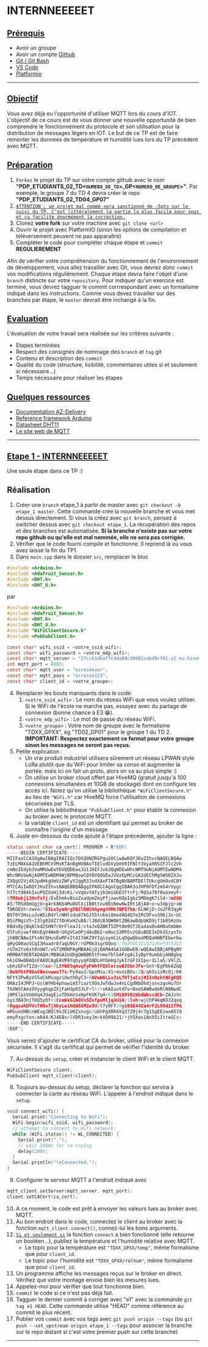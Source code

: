 # INTERNNEEEEET

## <ins>Prérequis</ins>
- Avoir un groupe
- Avoir un compte [Github](https://github.com)
- [Git / Git Bash](https://gitforwindows.org/)
- [VS Code](https://code.visualstudio.com/)
- [Platformio](https://platformio.org/platformio-ide)

---

## <ins>Objectif</ins>
Vous avez déjà eu l'opportunité d'utiliser MQTT lors du cours d'IOT. L'objectif de ce cours est de vous donner une nouvelle opportunité de bien comprendre le fonctionnement du protocole et son utilisation pour la distribution de messages légers en IOT. Le but de ce TP est de faire remonter les données de température et humidité lues lors du TP précédent avec MQTT.

## <ins>Préparation</ins>
1. `Forkez` le projet du TP sur votre compte github avec le nom **"PDP_ETUDIANTS_02_TD<`NUMERO_DE_TD`>\_GP<`NUMERO_DE_GROUPE`>"**. Par exemple, le groupe 7 du TD 4 devra créer le repo **"PDP_ETUDIANTS_02_TD04_GP07"**
2. <ins>`ATTENTION : un projet mal nommé sera sanctionné de -5pts sur le suivi du TP. C'est littéralement la partie la plus facile pour vous et ça facilite énormément la correction.`</ins>
3. Clonez **votre fork** sur votre machine avec `git clone <url>`
4. Ouvrir le projet avec PlatformIO (sinon les options de compilation et téléversement peuvent ne pas apparaître)
5. Compléter le code pour compléter chaque étape et `commit` **REGULIEREMENT**

Afin de vérifier votre compréhension du fonctionnement de l'environnement de développement, vous allez travailler avec Git, vous devrez donc `commit` vos modifications régulièrement. Chaque étape devra faire l'objet d'une `branch` distincte sur votre `repository`. Pour indiquer qu'un exercice est terminé, vous devrez tagguer le commit corrrespondant avec un formalisme indiqué dans les instructions. Comme vous devez travailler sur des branches par étape, le `master` devrait être inchangé à la fin.

## <ins>Evaluation</ins>
L'évaluation de votre travail sera réalisée sur les critères suivants :
- Etapes terminées
- Respect des consignes de nommage des `branch` et `tag` git
- Contenu et description des `commit`
- Qualité du code (structure, lisibilité, commentaires utiles si et seulement si nécessaire...)
- Temps nécessaire pour réaliser les étapes

## <ins>Quelques ressources</ins>
- [Documentation AZ-Delivery](https://cdn.shopify.com/s/files/1/1509/1638/files/ESP_-_32_NodeMCU_Developmentboard_Datenblatt_AZ-Delivery_Vertriebs_GmbH_10f68f6c-a9bb-49c6-a825-07979441739f.pdf?v=1598356497)
- [Reference framework Arduino](https://www.arduino.cc/reference/en/)
- [Datasheet DHT11](https://www.mouser.com/datasheet/2/758/DHT11-Technical-Data-Sheet-Translated-Version-1143054.pdf)
- [Le site web de MQTT](https://mqtt.org/)
---

## <ins>Etape 1 - INTERNNEEEEET</ins>
Une seule étape dans ce TP :)

## Réalisation
1. Créer une `branch` etape_1 à partir de master avec `git checkout -b etape_1 master`. Cette commande crée la nouvelle branche et vous met dessus directement. Si vous la créez avec `git branch`, pensez à switcher dessus avec `git checkout etape_1`. La récupération des repos et des branches est automatisée. **Si la branche n'existe pas sur votre repo github ou qu'elle est mal nommée, elle ne sera pas corrigée.**
2. Vérifier que le code fourni compile et fonctionne. Il reprend là où vous avez laissé la fin du TP1.
3. Dans `main.cpp` dans le dossier `src`, remplacer le bloc
```C
#include <Arduino.h>
#include <Adafruit_Sensor.h>
#include <DHT.h>
#include <DHT_U.h>
```
par
```C
#include <Arduino.h>
#include <Adafruit_Sensor.h>
#include <DHT.h>
#include <DHT_U.h>
#include "WiFiClientSecure.h"
#include <PubSubClient.h>

const char* wifi_ssid = <votre_ssid_wifi>;
const char* wifi_password = <votre_mdp_wifi>;
const char* mqtt_server = "27cc61dbaffc4da08cd0081cabd8cf01.s2.eu.hivemq.cloud";
int mqtt_port = 8883;
const char* mqtt_user = "ocres4ever";
const char* mqtt_pass = "ocresse123";
const char* client_id = <votre_groupe>;
```
4. Remplacer les bouts manquants dans le code:
   1. `<votre_ssid_wifi>` : Le nom du réseau WiFi que vous voulez utiliser. Si le WiFi de l'école ne marche pas, essayez avec du partage de connexion (bonne chance à E3 😁).
   2. `<votre_mdp_wifi>` : Le mot de passe du réseau WiFi.
   3. `<votre_groupe>` : Votre nom de groupe avec le formalisme "TDXX_GPXX", eg "TD02_GP01" pour le groupe 1 du TD 2. **IMPORTANT: Respectez exactement ce format pour votre groupe sinon les messages ne seront pas reçus.**
5. Petite explication :
   - Un vrai produit industriel utilisera sûrement un réseau LPWAN style LoRa plutôt que du WiFi pour limiter sa conso et augmenter la portée, mais ici on fait un proto, alors on va au plus simple :)
   - On utilise un broker cloud offert par HiveMQ (gratuit jusqu'à 100 connexions simultanées et 10GB de stockage) dont on configure les accès ici. Notez qu'on utilise la bibliothèque `"WiFiClientSecure.h"` au lieu de `"WiFi.h"` car HiveMQ force l'utilisation de connexions sécurisées par TLS.
   - On utilise la bibliothèque `"PubSubClient.h"` pour établir la connexion au broker avec le protocole MQTT.
   - la variable `client_id` est un identifiant qui permet au broker de connaître l'origine d'un message.
6. Juste en-dessous du code ajouté à l'étape précedente, ajouter la ligne :
```C
static const char ca_cert[] PROGMEM = R"EOF(
-----BEGIN CERTIFICATE-----
MIIFazCCA1OgAwIBAgIRAIIQz7DSQONZRGPgu2OCiwAwDQYJKoZIhvcNAQELBQAw
TzELMAkGA1UEBhMCVVMxKTAnBgNVBAoTIEludGVybmV0IFNlY3VyaXR5IFJlc2Vh
cmNoIEdyb3VwMRUwEwYDVQQDEwxJU1JHIFJvb3QgWDEwHhcNMTUwNjA0MTEwNDM4
WhcNMzUwNjA0MTEwNDM4WjBPMQswCQYDVQQGEwJVUzEpMCcGA1UEChMgSW50ZXJu
ZXQgU2VjdXJpdHkgUmVzZWFyY2ggR3JvdXAxFTATBgNVBAMTDElTUkcgUm9vdCBY
MTCCAiIwDQYJKoZIhvcNAQEBBQADggIPADCCAgoCggIBAK3oJHP0FDfzm54rVygc
h77ct984kIxuPOZXoHj3dcKi/vVqbvYATyjb3miGbESTtrFj/RQSa78f0uoxmyF+
0TM8ukj13Xnfs7j/EvEhmkvBioZxaUpmZmyPfjxwv60pIgbz5MDmgK7iS4+3mX6U
A5/TR5d8mUgjU+g4rk8Kb4Mu0UlXjIB0ttov0DiNewNwIRt18jA8+o+u3dpjq+sW
T8KOEUt+zwvo/7V3LvSye0rgTBIlDHCNAymg4VMk7BPZ7hm/ELNKjD+Jo2FR3qyH
B5T0Y3HsLuJvW5iB4YlcNHlsdu87kGJ55tukmi8mxdAQ4Q7e2RCOFvu396j3x+UC
B5iPNgiV5+I3lg02dZ77DnKxHZu8A/lJBdiB3QW0KtZB6awBdpUKD9jf1b0SHzUv
KBds0pjBqAlkd25HN7rOrFleaJ1/ctaJxQZBKT5ZPt0m9STJEadao0xAH0ahmbWn
OlFuhjuefXKnEgV4We0+UXgVCwOPjdAvBbI+e0ocS3MFEvzG6uBQE3xDk3SzynTn
jh8BCNAw1FtxNrQHusEwMFxIt4I7mKZ9YIqioymCzLq9gwQbooMDQaHWBfEbwrbw
qHyGO0aoSCqI3Haadr8faqU9GY/rOPNk3sgrDQoo//fb4hVC1CLQJ13hef4Y53CI
rU7m2Ys6xt0nUW7/vGT1M0NPAgMBAAGjQjBAMA4GA1UdDwEB/wQEAwIBBjAPBgNV
HRMBAf8EBTADAQH/MB0GA1UdDgQWBBR5tFnme7bl5AFzgAiIyBpY9umbbjANBgkq
hkiG9w0BAQsFAAOCAgEAVR9YqbyyqFDQDLHYGmkgJykIrGF1XIpu+ILlaS/V9lZL
ubhzEFnTIZd+50xx+7LSYK05qAvqFyFWhfFQDlnrzuBZ6brJFe+GnY+EgPbk6ZGQ
3BebYhtF8GaV0nxvwuo77x/Py9auJ/GpsMiu/X1+mvoiBOv/2X/qkSsisRcOj/KK
NFtY2PwByVS5uCbMiogziUwthDyC3+6WVwW6LLv3xLfHTjuCvjHIInNzktHCgKQ5
ORAzI4JMPJ+GslWYHb4phowim57iaztXOoJwTdwJx4nLCgdNbOhdjsnvzqvHu7Ur
TkXWStAmzOVyyghqpZXjFaH3pO3JLF+l+/+sKAIuvtd7u+Nxe5AW0wdeRlN8NwdC
jNPElpzVmbUq4JUagEiuTDkHzsxHpFKVK7q4+63SM1N95R1NbdWhscdCb+ZAJzVc
oyi3B43njTOQ5yOf+1CceWxG1bQVs5ZufpsMljq4Ui0/1lvh+wjChP4kqKOJ2qxq
4RgqsahDYVvTH9w7jXbyLeiNdd8XM2w9U/t7y0Ff/9yi0GE44Za4rF2LN9d11TPA
mRGunUHBcnWEvgJBQl9nJEiU0Zsnvgc/ubhPgXRR4Xq37Z0j4r7g1SgEEzwxA57d
emyPxgcYxn/eR44/KJ4EBs+lVDR3veyJm+kXQ99b21/+jh5Xos1AnX5iItreGCc=
-----END CERTIFICATE-----
)EOF";
``` 
  Vous venez d'ajouter le certificat CA du broker, utilisé pour la connexion sécurisée. Il s'agit du certificat qui permet de vérifier l'identité du broker.

7. Au-dessus du `setup`, créer et instancier le client WiFi et le client MQTT.
```C
WiFiClientSecure client;
PubSubClient mqtt_client(client); 
```
8. Toujours au-dessus du setup, déclarer la fonction qui servira à connecter la carte au réseau WiFi. L'appeler à l'endroit indiqué dans le `setup`.
```C
void connect_wifi() {
  Serial.print("Connecting to WiFi");
  WiFi.begin(wifi_ssid, wifi_password);
  // attempt to connect to Wifi network:
  while (WiFi.status() != WL_CONNECTED) {
    Serial.print(".");
    // wait 2OOms for re-trying
    delay(200);
  }
  Serial.println("\nConnected.");
}
```
9. Configurer le serveur MQTT à l'endroit indiqué avec
```C
mqtt_client.setServer(mqtt_server, mqtt_port);
client.setCACert(ca_cert);
```
10. A ce moment, le code est prêt à envoyer les valeurs lues au broker avec MQTT.
11. Au bon endroit dans le code, connectez le client au broker avec la fonction `mqtt_client.connect()`, connez-lui les bons arguments.
12. <ins>`Si et seulement si`</ins> la fonction `connect` a bien fonctionné (elle retourne un booléen...), publiez la température et l'humidité relative avec MQTT.
    - Le topic pour la température est `"TDXX_GPXX/temp"`, même formalisme que pour `client_id`.
    - Le topic pour l'humidité est `"TDXX_GPXX/relhum"`, même formalisme que pour `client_id`.
13. Un programme affiche les messages reçus sur le broker en direct. Vérifiez que votre montage envoie bien les mesures lues.
14. Appelez-moi pour vérifier que tout fonctionne bien.
15. `commit` le code si ce n'est pas déjà fait.
16. Tagguer le dernier commit à corriger avec "e1" avec la commande `git tag e1 HEAD`. Cette commande utilise "HEAD" comme référence au commit le plus récent.
17. Publier vos `commit` avec vos tags avec `git push origin --tags` (ou `git push --set_upstream origin etape_1 --tags` pour associer la branche sur le repo distant si c'est votre premier push sur cette branche)
---